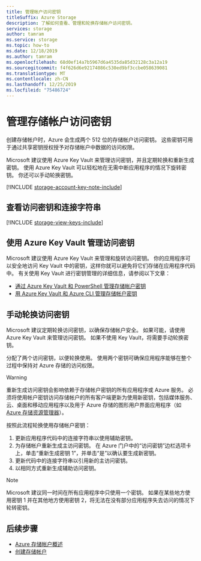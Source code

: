 ```yaml
---
title: 管理帐户访问密钥
titleSuffix: Azure Storage
description: 了解如何查看、管理和轮换存储帐户访问密钥。
services: storage
author: tamram
ms.service: storage
ms.topic: how-to
ms.date: 12/18/2019
ms.author: tamram
ms.openlocfilehash: 68d0ef14a7b5967d6a4535da85d32128c3a12a19
ms.sourcegitcommit: f4f626d6e92174086c530ed9bf3ccbe058639081
ms.translationtype: MT
ms.contentlocale: zh-CN
ms.lasthandoff: 12/25/2019
ms.locfileid: "75486724"
---
```

# <a name="manage-storage-account-access-keys"></a>管理存储帐户访问密钥

创建存储帐户时，Azure 会生成两个 512 位的存储帐户访问密钥。 这些密钥可用于通过共享密钥授权授予对存储帐户中数据的访问权限。

Microsoft 建议使用 Azure Key Vault 来管理访问密钥，并且定期轮换和重新生成密钥。 使用 Azure Key Vault 可以轻松地在无需中断应用程序的情况下旋转密钥。 你还可以手动轮换密钥。

[!INCLUDE [storage-account-key-note-include](../../../includes/storage-account-key-note-include.md)]

## <a name="view-access-keys-and-connection-string"></a>查看访问密钥和连接字符串

[!INCLUDE [storage-view-keys-include](../../../includes/storage-view-keys-include.md)]

## <a name="use-azure-key-vault-to-manage-your-access-keys"></a>使用 Azure Key Vault 管理访问密钥

Microsoft 建议使用 Azure Key Vault 来管理和旋转访问密钥。 你的应用程序可以安全地访问 Key Vault 中的密钥，这样你就可以避免将它们存储在应用程序代码中。 有关使用 Key Vault 进行密钥管理的详细信息，请参阅以下文章：

- [通过 Azure Key Vault 和 PowerShell 管理存储帐户密钥](../../key-vault/key-vault-overview-storage-keys-powershell.md)
- [用 Azure Key Vault 和 Azure CLI 管理存储帐户密钥](../../key-vault/key-vault-ovw-storage-keys.md)

## <a name="manually-rotate-access-keys"></a>手动轮换访问密钥

Microsoft 建议定期轮换访问密钥，以确保存储帐户安全。 如果可能，请使用 Azure Key Vault 来管理访问密钥。 如果不使用 Key Vault，将需要手动轮换密钥。

分配了两个访问密钥，以便轮换使用。 使用两个密钥可确保应用程序能够在整个过程中保持对 Azure 存储的访问权限。

> [!WARNING]
> 重新生成访问密钥会影响依赖于存储帐户密钥的所有应用程序或 Azure 服务。 必须将使用帐户密钥访问存储帐户的所有客户端更新为使用新密钥，包括媒体服务、云、桌面和移动应用程序以及用于 Azure 存储的图形用户界面应用程序（如 [Azure 存储资源管理器](https://azure.microsoft.com/features/storage-explorer/)）。

按照此流程轮换使用存储帐户密钥：

1. 更新应用程序代码中的连接字符串以使用辅助密钥。
2. 为存储帐户重新生成主访问密钥。 在 Azure 门户中的“访问密钥”边栏选项卡上，单击“重新生成密钥 1”，并单击“是”以确认要生成新密钥。
3. 更新代码中的连接字符串以引用新的主访问密钥。
4. 以相同方式重新生成辅助访问密钥。

> [!NOTE]
> Microsoft 建议同一时间在所有应用程序中只使用一个密钥。 如果在某些地方使用密钥 1 并在其他地方使用密钥 2，将无法在没有部分应用程序失去访问的情况下轮转密钥。

## <a name="next-steps"></a>后续步骤

- [Azure 存储帐户概述](storage-account-overview.md)
- [创建存储帐户](storage-quickstart-create-account.md)
